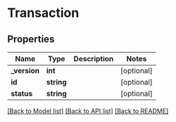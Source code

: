 # Transaction

## Properties
Name | Type | Description | Notes
------------ | ------------- | ------------- | -------------
**_version** | **int** |  | [optional] 
**id** | **string** |  | [optional] 
**status** | **string** |  | [optional] 

[[Back to Model list]](../../README.md#documentation-for-models) [[Back to API list]](../../README.md#documentation-for-api-endpoints) [[Back to README]](../../README.md)


